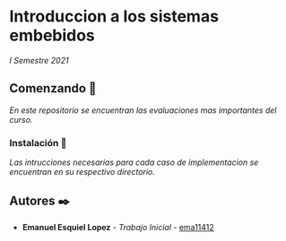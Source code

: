 # Introduccion a los sistemas embebidos

_I Semestre 2021_

## Comenzando 🚀

_En este repositorio se encuentran las evaluaciones mas importantes del curso._

### Instalación 🔧

_Las intrucciones necesarias para cada caso de implementacion se encuentran en su respectivo directorio._

## Autores ✒️

- **Emanuel Esquiel Lopez** - _Trabajo Inicial_ - [ema11412](https://github.com/ema11412)
